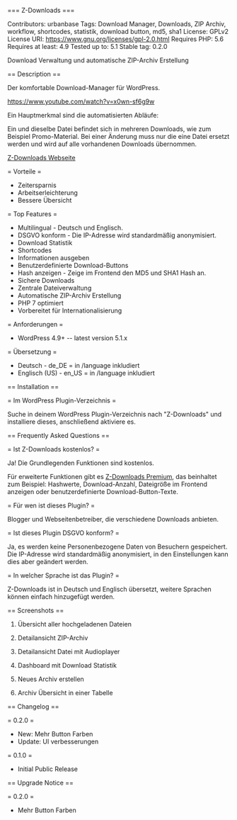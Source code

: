 === Z-Downloads ===

Contributors: urbanbase
Tags: Download Manager, Downloads, ZIP Archiv, workflow, shortcodes, statistik, download button, md5, sha1
License: GPLv2
License URI: https://www.gnu.org/licenses/gpl-2.0.html
Requires PHP: 5.6
Requires at least: 4.9
Tested up to: 5.1
Stable tag: 0.2.0

Download Verwaltung und automatische ZIP-Archiv Erstellung

== Description ==

Der komfortable Download-Manager für WordPress.

https://www.youtube.com/watch?v=x0wn-sf6g9w

Ein Hauptmerkmal sind die automatisierten Abläufe:

Ein und dieselbe Datei befindet sich in mehreren Downloads, wie zum Beispiel Promo-Material. Bei einer Änderung muss nur die eine Datei ersetzt werden und wird auf alle vorhandenen Downloads übernommen.

[Z-Downloads Webseite](https://code.urban-base.net/z-downloads?utm_source=wporg)

= Vorteile =

* Zeitersparnis
* Arbeitserleichterung
* Bessere Übersicht

= Top Features =

* Multilingual - Deutsch und Englisch.
* DSGVO konform - Die IP-Adresse wird standardmäßig anonymisiert.
* Download Statistik
* Shortcodes
* Informationen ausgeben
* Benutzerdefinierte Download-Buttons
* Hash anzeigen - Zeige im Frontend den MD5 und SHA1 Hash an.
* Sichere Downloads
* Zentrale Dateiverwaltung
* Automatische ZIP-Archiv Erstellung
* PHP 7 optimiert
* Vorbereitet für Internationalisierung

= Anforderungen =

* WordPress 4.9+ -- latest version 5.1.x

= Übersetzung =

* Deutsch - de_DE = in /language inkludiert
* Englisch (US) - en_US = in /language inkludiert

== Installation ==

= Im WordPress Plugin-Verzeichnis =

Suche in deinem WordPress Plugin-Verzeichnis nach "Z-Downloads" und installiere dieses, anschließend aktiviere es.

== Frequently Asked Questions ==

= Ist Z-Downloads kostenlos? =

Ja! Die Grundlegenden Funktionen sind kostenlos.

Für erweiterte Funktionen gibt es [Z-Downloads Premium](https://code.urban-base.net/z-downloads?utm_source=wporg), das beinhaltet zum Beispiel: Hashwerte, Download-Anzahl, Dateigröße im Frontend anzeigen oder benutzerdefinierte Download-Button-Texte.

= Für wen ist dieses Plugin? =

Blogger und Webseitenbetreiber, die verschiedene Downloads anbieten.

= Ist dieses Plugin DSGVO konform? =

Ja, es werden keine Personenbezogene Daten von Besuchern gespeichert. Die IP-Adresse wird standardmäßig anonymisiert, in den Einstellungen kann dies aber geändert werden.

= In welcher Sprache ist das Plugin? =

Z-Downloads ist in Deutsch und Englisch übersetzt, weitere Sprachen können einfach hinzugefügt werden.

== Screenshots ==

01. Übersicht aller hochgeladenen Dateien

02. Detailansicht ZIP-Archiv

03. Detailansicht Datei mit Audioplayer

04. Dashboard mit Download Statistik

05. Neues Archiv erstellen

06. Archiv Übersicht in einer Tabelle

== Changelog ==

= 0.2.0 =
* New: Mehr Button Farben
* Update: UI verbesserungen

= 0.1.0 =
* Initial Public Release

== Upgrade Notice ==

= 0.2.0 =
* Mehr Button Farben
